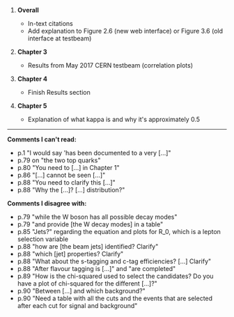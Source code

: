 1. **Overall**
   - In-text citations
   - Add explanation to Figure 2.6 (new web interface) or Figure 3.6 (old interface at testbeam)

1. **Chapter 3**
   - Results from May 2017 CERN testbeam (correlation plots)

1. **Chapter 4**
   - Finish Results section

1. **Chapter 5**
   - Explanation of what kappa is and why it's approximately 0.5

---

**Comments I can't read:**

- p.1 "I would say 'has been documented to a very [...]"
- p.79 on "the two top quarks"
- p.80 "You need to [...] in Chapter 1"
- p.86 "[...] cannot be seen [...]"
- p.88 "You need to clarify this [...]"
- p.88 "Why the [...]? [...] distribution?"

**Comments I disagree with:**

- p.79 "while the W boson has all possible decay modes"
- p.79 "and provide [the W decay modes] in a table"
- p.85 "Jets?" regarding the equation and plots for R_0, which is a lepton selection variable
- p.88 "how are [the beam jets] identified? Clarify"
- p.88 "which [jet] properties? Clarify"
- p.88 "What about the s-tagging and c-tag efficiencies? [...] Clarify"
- p.88 "After flavour tagging is [...]" and "are completed"
- p.89 "How is the chi-squared used to select the candidates? Do you have a plot of chi-squared for the different [...]?"
- p.90 "Between [...] and which background?"
- p.90 "Need a table with all the cuts and the events that are selected after each cut for signal and background"
